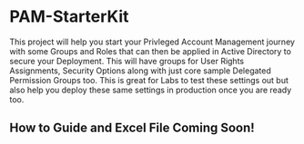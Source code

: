 # PAM-StarterKit
This project will help you start your Privleged Account Management journey with some Groups and Roles that can then be applied in Active Directory to secure your Deployment.  This will have groups for User Rights Assignments, Security Options along with just core sample Delegated Permission Groups too.  This is great for Labs to test these settings out but also help you deploy these same settings in production once you are ready too.

## How to Guide and Excel File Coming Soon!
